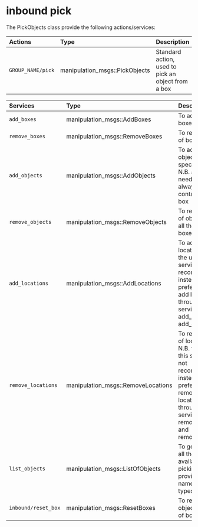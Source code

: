 # inbound pick #

The PickObjects class provide the following actions/services:
 
| Actions | Type | Description | 
|:--- | :----  | :------------------ | 
| `GROUP_NAME/pick` | manipulation_msgs::PickObjects | Standard action, used to pick an object from a box |


| Services | Type | Description | 
|:--- | :----  | :------------------ | 
| `add_boxes` | manipulation_msgs::AddBoxes | To add a list of boxes |
| `remove_boxes` | manipulation_msgs::RemoveBoxes | To remove a list of boxes |
| `add_objects` | manipulation_msgs::AddObjects | To add a list of objects to a specific box N.B. an object need to be always contained in a box |
| `remove_objects` | manipulation_msgs::RemoveObjects | To remove a list of objects from all the available boxes  |
| `add_locations` | manipulation_msgs::AddLocations | To add a list of locations N.B. the use of this service is not recommended, instead is preferred to add locations through the services add_boxes and add_objects |
| `remove_locations` | manipulation_msgs::RemoveLocations | To remove a list of locations N.B. the use of this service is not recommended, instead is preferred to remove locations through the services remove_boxes and remove_objects  |
| `list_objects` | manipulation_msgs::ListOfObjects | To get a list of all the objects available for picking providing the names and the types | 
| `inbound/reset_box` | manipulation_msgs::ResetBoxes | To reset all the objects in a list of boxes |

